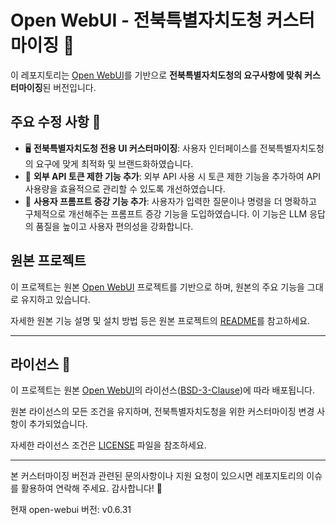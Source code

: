 # Open WebUI - 전북특별자치도청 커스터마이징 👋

이 레포지토리는 [Open WebUI](https://github.com/open-webui/open-webui)를 기반으로 **전북특별자치도청의 요구사항에 맞춰 커스터마이징**된 버전입니다.

## 주요 수정 사항 🌟

* 🖥️ **전북특별자치도청 전용 UI 커스터마이징**: 사용자 인터페이스를 전북특별자치도청의 요구에 맞게 최적화 및 브랜드화하였습니다.
* 🔑 **외부 API 토큰 제한 기능 추가**: 외부 API 사용 시 토큰 제한 기능을 추가하여 API 사용량을 효율적으로 관리할 수 있도록 개선하였습니다.
* 🧠 **사용자 프롬프트 증강 기능 추가**: 사용자가 입력한 질문이나 명령을 더 명확하고 구체적으로 개선해주는 프롬프트 증강 기능을 도입하였습니다. 이 기능은 LLM 응답의 품질을 높이고 사용자 편의성을 강화합니다.

## 원본 프로젝트

이 프로젝트는 원본 [Open WebUI](https://github.com/open-webui/open-webui) 프로젝트를 기반으로 하며, 원본의 주요 기능을 그대로 유지하고 있습니다.

자세한 원본 기능 설명 및 설치 방법 등은 원본 프로젝트의 [README](https://github.com/open-webui/open-webui/blob/main/README.md)를 참고하세요.

---

## 라이선스 📜

이 프로젝트는 원본 [Open WebUI](https://github.com/open-webui/open-webui)의 라이선스([BSD-3-Clause](LICENSE))에 따라 배포됩니다.

원본 라이선스의 모든 조건을 유지하며, 전북특별자치도청을 위한 커스터마이징 변경 사항이 추가되었습니다.

자세한 라이선스 조건은 [LICENSE](LICENSE) 파일을 참조하세요.

---

본 커스터마이징 버전과 관련된 문의사항이나 지원 요청이 있으시면 레포지토리의 이슈를 활용하여 연락해 주세요. 감사합니다! 🤝

현재 open-webui 버전: v0.6.31